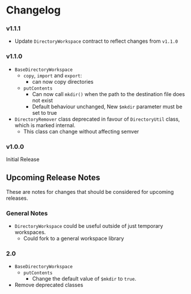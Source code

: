 # Changelog

### v1.1.1

- Update `DirectoryWorkspace` contract to reflect changes from `v1.1.0`

### v1.1.0

- `BaseDirectoryWorkspace`
    - `copy`, `import` and `export`:
        - can now copy directories
    - `putContents`
        - Can now call `mkdir()` when the path to the destination file does not exist 
        - Default behaviour unchanged, New `$mkdir` parameter must be set to true 
- `DirectoryRemover` class deprecated in favour of `DirectoryUtil` class, which is marked internal.
    - This class can change without affecting semver

### v1.0.0

Initial Release

## Upcoming Release Notes

These are notes for changes that should be considered for upcoming releases.

### General Notes

- `DirectoryWorkspace` could be useful outside of just temporary workspaces.
    - Could fork to a general workspace library


### 2.0 

- `BaseDirectoryWorkspace`
    - `putContents`
        - Change the default value of `$mkdir` to `true`.
- Remove deprecated classes


